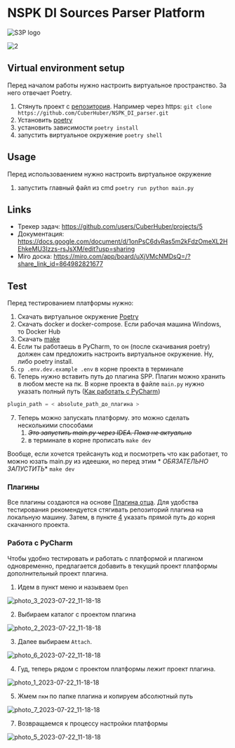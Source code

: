 # NSPK DI Sources Parser Platform
![S3P logo](https://github.com/CuberHuber/NSPK-DI-Sources-Parser-Platform/assets/34835155/11cdcf7e-49b6-4276-acc6-1c863beac414)


![2](https://github.com/CuberHuber/NSPK-DI-Sources-Parser-Platform/assets/34835155/e4328b34-67f6-4427-8629-355c72af04e2)

## Virtual environment setup

Перед началом работы нужно настроить виртуальное пространство. За него отвечает Poetry.

1. Стянуть проект с [репозитория](https://github.com/CuberHuber/NSPK_DI_parser). Например через
   https: `git clone https://github.com/CuberHuber/NSPK_DI_parser.git`
2. Установить [poetry](https://python-poetry.org/docs/#installation)
3. установить зависимости `poetry install`
4. запустить виртуальное окружение `poetry shell`

## Usage

Перед использоваением нужно настроить виртуальное окружение

1. запустить главный файл из cmd `poetry run python main.py`

## Links

- Трекер задач: https://github.com/users/CuberHuber/projects/5
- Документация: https://docs.google.com/document/d/1onPsC6dvRas5m2kFdzOmeXL2HEhkeMU3Izzs-rsJsXM/edit?usp=sharing
- Miro доска:   https://miro.com/app/board/uXjVMcNMDsQ=/?share_link_id=864982821677

## Test

Перед тестированием платформы нужно:

1. Скачать виртуальное окружение [Poetry](https://python-poetry.org/)
2. Скачать docker и docker-compose. Если рабочая машина Windows, то Docker Hub
3. Скачать [make](https://www.technewstoday.com/install-and-use-make-in-windows/)
4. Если ты работаешь в PyCharm, то он (после скачивания poetry) должен сам предложить настроить виртуальное окружение.
   Ну, либо poetry install.
5. `cp .env.dev.example .env` в корне проекта в терминале
6. Теперь нужно вставить путь до плагина SPP. Плагин можно хранить в любом месте на пк. В корне проекта в
   файле `main.py` нужно указать полный путь ([Как работать с PyCharm](#работа-с-pycharm))

```python
plugin_path = < absolute_path_до_плагина >
```

7. Теперь можно запускать платформу. это можно сделать несколькими способами
    1. ~~_Это запустить main.py через IDEA. Пока не актуально_~~
    2. в терминале в корне прописать `make dev`

Вообще, если хочется трейсануть код и посмотреть что как работает, то можно юзать main.py из идеешки, но перед этим *
*ОБЯЗАТЕЛЬНО ЗАПУСТИТЬ** `make dev`

### Плагины

Все плагины создаются на основе [Плагина отца](https://github.com/CuberHuber/NSPK-DI-SPP-plugin-template).
Для удобства тестирования рекомендуется стягивать репозиторий плагина на локальную машину. Затем, в пункте [4](#test)
указать прямой путь до корня скачанного проекта.

### Работа с PyCharm

Чтобы удобно тестировать и работать с платформой и плагином одновременно, предлагается добавить в текущий проект
платформы дополнительный проект плагина.

1. Идем в пункт меню и называем `Open`

![photo_3_2023-07-22_11-18-18](https://github.com/CuberHuber/NSPK-DI-Sources-Parser-Platform/assets/34835155/300821d1-87fa-4930-ac06-121031399ad4)

2. Выбираем каталог с проектом плагина

![photo_2_2023-07-22_11-18-18](https://github.com/CuberHuber/NSPK-DI-Sources-Parser-Platform/assets/34835155/32a8e51c-48d0-435d-8248-327121c9247d)

3. Далее выбираем `Attach`.

![photo_6_2023-07-22_11-18-18](https://github.com/CuberHuber/NSPK-DI-Sources-Parser-Platform/assets/34835155/5e658107-a20e-432f-86ee-c116c9971b55)

4. Гуд, теперь рядом с проектом платформы лежит проект плагина.

![photo_1_2023-07-22_11-18-18](https://github.com/CuberHuber/NSPK-DI-Sources-Parser-Platform/assets/34835155/80cb82c9-aace-4f1c-b5c5-5e825bcd8201)

5. Жмем `пкм` по папке плагина и копируем абсолютный путь

![photo_7_2023-07-22_11-18-18](https://github.com/CuberHuber/NSPK-DI-Sources-Parser-Platform/assets/34835155/440fea02-b47f-43c9-a05c-4707e7ae6ba4)

7. Возвращаемся к процессу настройки платформы

![photo_5_2023-07-22_11-18-18](https://github.com/CuberHuber/NSPK-DI-Sources-Parser-Platform/assets/34835155/70877cb4-2724-42cf-8885-d15b7ae09392)
